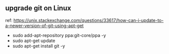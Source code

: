 ## upgrade git on Linux
ref: https://unix.stackexchange.com/questions/33617/how-can-i-update-to-a-newer-version-of-git-using-apt-get

* sudo add-apt-repository ppa:git-core/ppa -y
* sudo apt-get update
* sudo apt-get install git -y
